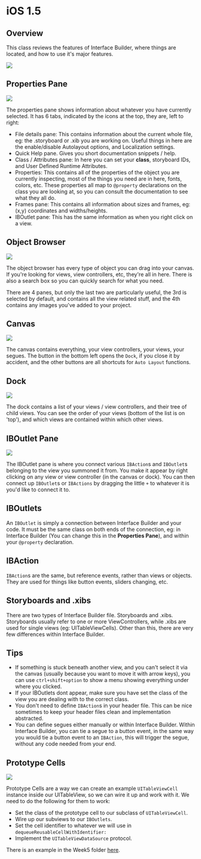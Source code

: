 iOS 1.5
====================

Overview
--------------------

This class reviews the features of Interface Builder, where things are located, and how to use it's major features.

![](https://github.com/zdavison/DIT.iOS1/blob/master/Week5/interfacebuilder.png)

Properties Pane
--------------------

![](https://github.com/zdavison/DIT.iOS1/blob/master/Week5/properties.png)

The properties pane shows information about whatever you have currently selected. It has 6 tabs, indicated by the icons at the top, they are, left to right:

- File details pane: This contains information about the current whole file, eg: the .storyboard or .xib you are working on. Useful things in here are the enable/disable Autolayout options, and Localization settings.
- Quick Help pane. Gives you short documentation snippets / help.
- Class / Attributes pane: In here you can set your **class**, storyboard IDs, and User Defined Runtime Attributes.
- Properties: This contains all of the properties of the object you are currently inspecting, most of the things you need are in here, fonts, colors, etc. These properties all map to `@property` declarations on the class you are looking at, so you can consult the documentation to see what they all do.
- Frames pane: This contains all information about sizes and frames, eg: (x,y) coordinates and widths/heights.
- IBOutlet pane: This has the same information as when you right click on a view.

Object Browser
--------------------

![](https://github.com/zdavison/DIT.iOS1/blob/master/Week5/objectbrowser.png)

The object browser has every type of object you can drag into your canvas. If you're looking for views, view controllers, etc, they're all in here. There is also a search box so you can quickly search for what you need.

There are 4 panes, but only the last two are particularly useful, the 3rd is selected by default, and contains all the view related stuff, and the 4th contains any images you've added to your project.

Canvas
--------------------

![](https://github.com/zdavison/DIT.iOS1/blob/master/Week5/canvas.png)

The canvas contains everything, your view controllers, your views, your segues. The button in the bottom left opens the `Dock`, if you close it by accident, and the other buttons are all shortcuts for `Auto Layout` functions.

Dock
--------------------

![](https://github.com/zdavison/DIT.iOS1/blob/master/Week5/dock.png)

The dock contains a list of your views / view controllers, and their tree of child views. You can see the order of your views (bottom of the list is on 'top'), and which views are contained within which other views.

IBOutlet Pane
--------------------

![](https://github.com/zdavison/DIT.iOS1/blob/master/Week5/iboutlets.png)

The IBOutlet pane is where you connect various `IBAction`s and `IBOutlet`s belonging to the view you summoned it from. You make it appear by right clicking on any view or view controller (in the canvas or dock). You can then connect up `IBOutlet`s or `IBActions` by dragging the little `+` to whatever it is you'd like to connect it to.


IBOutlets
--------------------

An `IBOutlet` is simply a connection between Interface Builder and your code. It must be the same class on both ends of the connection, eg: in Interface Builder (You can change this in the **Properties Pane**), and within your `@property` declaration.

IBAction
--------------------
`IBAction`s are the same, but reference events, rather than views or objects. They are used for things like button events, sliders changing, etc.

Storyboards and .xibs
--------------------
There are two types of Interface Builder file. Storyboards and .xibs. Storyboards usually refer to one or more ViewControllers, while .xibs are used for single views (eg: UITableViewCells). Other than this, there are very few differences within Interface Builder.

Tips
--------------------
- If something is stuck beneath another view, and you can't select it via the canvas (usually because you want to move it with arrow keys), you can use `ctrl+shift+option` to show a menu showing everything under where you clicked.
- If your IBOutlets dont appear, make sure you have set the class of the view you are dealing with to the correct class.
- You don't need to define `IBAction`s in your header file. This can be nice sometimes to keep your header files clean and implementation abstracted.
- You can define segues either manually or within Interface Builder. Within Interface Builder, you can tie a segue to a button event, in the same way you would tie a button event to an `IBAction`, this will trigger the segue, without any code needed from your end.

Prototype Cells
--------------------

![](https://github.com/zdavison/DIT.iOS1/blob/master/Week5/prototype.png)

Prototype Cells are a way we can create an example `UITableViewCell` instance inside our UITableView, so we can wire it up and work with it. We need to do the following for them to work:

- Set the class of the prototype cell to our subclass of `UITableViewCell`.
- Wire up our subviews to our `IBOutlets`.
- Set the cell identifier to whatever we will use in `dequeueReusableCellWithIdentifier:`
- Implement the `UITableViewDataSource` protocol.

There is an example in the Week5 folder [here](https://github.com/zdavison/DIT.iOS1/blob/master/Week5/PrototypeCells).

